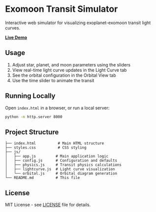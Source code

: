 # Exomoon Transit Simulator

Interactive web simulator for visualizing exoplanet-exomoon transit light curves.

**[Live Demo](https://georgevassilakis.github.io/EMOS/)**

## Usage

1. Adjust star, planet, and moon parameters using the sliders
2. View real-time light curve updates in the Light Curve tab
3. See the orbital configuration in the Orbital View tab
4. Use the time slider to animate the transit

## Running Locally

Open `index.html` in a browser, or run a local server:

```bash
python -m http.server 8000
```

## Project Structure

```
├── index.html          # Main HTML structure
├── styles.css          # CSS styling
├── js/
│   ├── app.js         # Main application logic
│   ├── config.js      # Configuration and defaults
│   ├── physics.js     # Transit physics calculations
│   ├── lightcurve.js  # Light curve visualization
│   └── orbital.js     # Orbital diagram generation
└── README.md          # This file
```

## License

MIT License - see [LICENSE](LICENSE) file for details.
